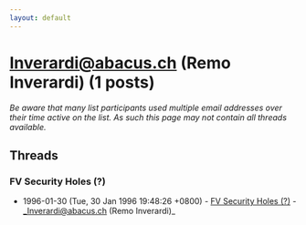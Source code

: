 ```yaml
---
layout: default
---
```


# Inverardi@abacus.ch (Remo Inverardi) (1 posts)

_Be aware that many list participants used multiple email addresses over their time active on the list. As such this page may not contain all threads available._

## Threads

### FV Security Holes (?)
+ 1996-01-30 (Tue, 30 Jan 1996 19:48:26 +0800) - [FV Security Holes (?)](/archive/1996/01/b37b924e47afc3e626354bf8c9bd461f59354f52cd7c9e2fd73b6a12b3e0752f) - _Inverardi@abacus.ch (Remo Inverardi)_

